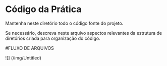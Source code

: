 # Código da Prática 

Mantenha neste diretório todo o código fonte do projeto. 

Se necessário, descreva neste arquivo aspectos relevantes da estrutura de diretórios criada para organização do código.

#FLUXO DE ARQUIVOS

![] (/img/Untitled)